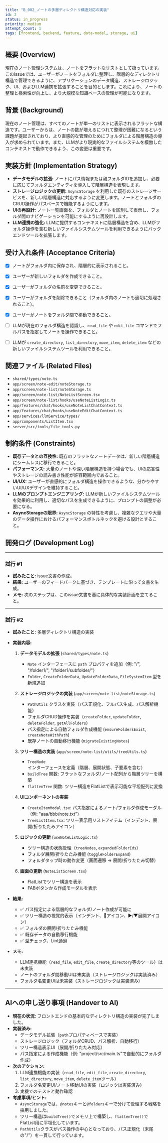 ```yaml
---
title: "B_002_ノートの多層ディレクトリ構造対応の実装"
id: 2
status: in_progress
priority: medium
attempt_count: 1
tags: [frontend, backend, feature, data-model, storage, ui]
---
```


## 概要 (Overview)

現在のノート管理システムは、ノートをフラットなリストとして扱っています。このissueでは、ユーザーがノートをフォルダに整理し、階層的なディレクトリ構造で管理できるように、アプリケーションのデータ構造、ストレージロジック、UI、およびLLM連携を拡張することを目的とします。これにより、ノートの整理と検索性が向上し、より大規模な知識ベースの管理が可能になります。

## 背景 (Background)

現在のノート管理は、すべてのノートが単一のリストに表示されるフラットな構造です。ユーザーからは、ノートの数が増えるにつれて整理が困難になるという課題が提起されており、より直感的な管理のためにフォルダによる階層構造の導入が求められています。また、LLMがより現実的なファイルシステムを模倣したコンテキストで動作できるよう、この変更は重要です。

## 実装方針 (Implementation Strategy)

*   **データモデルの拡張:** ノートにパス情報または親フォルダIDを追加し、必要に応じてフォルダエンティティを導入して階層構造を表現します。
*   **ストレージロジックの更新:** `AsyncStorage` を利用した既存のストレージサービスを、新しい階層構造に対応するように変更します。ノートとフォルダのCRUD操作がパスベースで機能するようにします。
*   **UIの再設計:** ノート一覧画面を、フォルダとノートを区別して表示し、フォルダ間のナビゲーションを可能にするように再設計します。
*   **LLM連携の強化:** LLMに提供するコンテキストに階層構造を含め、LLMがフォルダ操作を含む新しいファイルシステムツールを利用できるようにバックエンドツールを拡張します。

## 受け入れ条件 (Acceptance Criteria)

- [x] ノートがフォルダ内に保存され、階層的に表示されること。
- [x] ユーザーが新しいフォルダを作成できること。
- [x] ユーザーがフォルダの名前を変更できること。
- [x] ユーザーがフォルダを削除できること（フォルダ内のノートも適切に処理されること）。
- [x] ユーザーがノートをフォルダ間で移動できること。
- [ ] LLMが現在のフォルダ構造を認識し、`read_file` や `edit_file` コマンドでフルパスを指定してノートを操作できること。
- [ ] LLMが `create_directory`, `list_directory`, `move_item`, `delete_item` などの新しいファイルシステムツールを利用できること。


## 関連ファイル (Related Files)

-   `shared/types/note.ts`
-   `app/screen/note-edit/noteStorage.ts`
-   `app/screen/note-list/noteStorage.ts`
-   `app/screen/note-list/NoteListScreen.tsx`
-   `app/screen/note-list/hooks/useNoteListLogic.ts`
-   `app/features/chat/hooks/useNoteListChatContext.ts`
-   `app/features/chat/hooks/useNoteEditChatContext.ts`
-   `app/services/llmService/types/`
-   `app/components/ListItem.tsx`
-   `server/src/tools/file_tools.py`

## 制約条件 (Constraints)

-   **既存データとの互換性:** 既存のフラットなノートデータは、新しい階層構造にシームレスに移行できること。
-   **パフォーマンス:** 大量のノートや深い階層構造を持つ場合でも、UIの応答性やストレージの読み書き性能が許容範囲内であること。
-   **UI/UX:** ユーザーが直感的にフォルダ構造を操作できるような、分かりやすいUI/UXデザインを維持すること。
-   **LLMのプロンプトエンジニアリング:** LLMが新しいファイルシステムツールを効果的に利用し、適切なパスを生成できるように、プロンプトの調整が必要になる。
-   **AsyncStorageの限界:** `AsyncStorage` の特性を考慮し、複雑なクエリや大量のデータ操作におけるパフォーマンスボトルネックを避ける設計とすること。

## 開発ログ (Development Log)

---
### 試行 #1

-   **試みたこと:** issue文書の作成。
-   **結果:** ユーザーのフィードバークに基づき、テンプレートに沿って文書を生成。
-   **メモ:** 次のステップは、このissue文書を基に具体的な実装計画を立てること。

---
### 試行 #2

-   **試みたこと:** 多層ディレクトリ構造の実装
-   **実装内容:**
    1. **データモデルの拡張** (`shared/types/note.ts`)
        - `Note` インターフェースに `path` プロパティを追加（例: "/", "/folder1/", "/folder1/subfolder/"）
        - `Folder`, `CreateFolderData`, `UpdateFolderData`, `FileSystemItem` 型を新規追加

    2. **ストレージロジックの実装** (`app/screen/note-list/noteStorage.ts`)
        - `PathUtils` クラスを実装（パス正規化、フルパス生成、パス解析機能）
        - フォルダCRUD操作を実装（`createFolder`, `updateFolder`, `deleteFolder`, `getAllFolders`）
        - パス指定による自動フォルダ作成機能 (`ensureFoldersExist`, `createNoteWithPath`)
        - 既存ノートの自動移行機能 (`migrateExistingNotes`)

    3. **ツリー構造の実装** (`app/screen/note-list/utils/treeUtils.ts`)
        - `TreeNode` インターフェースを定義（階層、展開状態、子要素を含む）
        - `buildTree` 関数: フラットなフォルダ/ノート配列から階層ツリーを構築
        - `flattenTree` 関数: ツリー構造をFlatListで表示可能な平坦配列に変換

    4. **UIコンポーネントの実装**
        - `CreateItemModal.tsx`: パス指定によるノート/フォルダ作成モーダル（例: "aaa/bbb/note.txt"）
        - `TreeListItem.tsx`: ツリー表示用リストアイテム（インデント、展開/折りたたみアイコン）

    5. **ロジックの更新** (`useNoteListLogic.ts`)
        - ツリー構造の状態管理（`treeNodes`, `expandedFolderIds`）
        - フォルダ展開/折りたたみ機能 (`toggleFolderExpand`)
        - フォルダタップ時の動作変更（画面遷移 → 展開/折りたたみ切替）

    6. **画面の更新** (`NoteListScreen.tsx`)
        - FlatListでツリー構造を表示
        - FABボタンから作成モーダルを表示

-   **結果:**
    - ✅ パス指定による階層的なフォルダ/ノート作成が可能に
    - ✅ ツリー構造の視覚的表示（インデント、📁アイコン、▶/▼展開アイコン）
    - ✅ フォルダの展開/折りたたみ機能
    - ✅ 既存データの自動移行機能
    - ✅ 型チェック、Lint通過

-   **メモ:**
    - LLM連携機能（`read_file`, `edit_file`, `create_directory`等のツール）は未実装
    - ノートのフォルダ間移動UIは未実装（ストレージロジックは実装済み）
    - フォルダ名変更UIは未実装（ストレージロジックは実装済み）

---

## AIへの申し送り事項 (Handover to AI)

-   **現在の状況:** フロントエンドの基本的なディレクトリ構造の実装が完了しました。
-   **実装済み:**
    *   データモデル拡張（`path`プロパティベースで実装）
    *   ストレージロジック（フォルダCRUD、パス解析、自動移行）
    *   ツリー構造表示UI（展開/折りたたみ対応）
    *   パス指定による作成機能（例: "project/src/main.ts"で自動的にフォルダ作成）
-   **次のアクション:**
    1. LLM連携機能の実装（`read_file`, `edit_file`, `create_directory`, `list_directory`, `move_item`, `delete_item`ツール）
    2. フォルダ名変更UI/ノート移動UIの実装（ロジックは実装済み）
    3. 実機でのテストと動作確認
-   **考慮事項/ヒント:**
    *   `AsyncStorage`では、`@notes`キーと`@folders`キーで分けて管理する戦略を採用しました。
    *   ツリー構造は`buildTree()`でメモリ上で構築し、`flattenTree()`でFlatList用に平坦化しています。
    *   `PathUtils`クラスがパス操作の中心となっており、パス正規化（末尾の"/"）を一貫して行っています。
